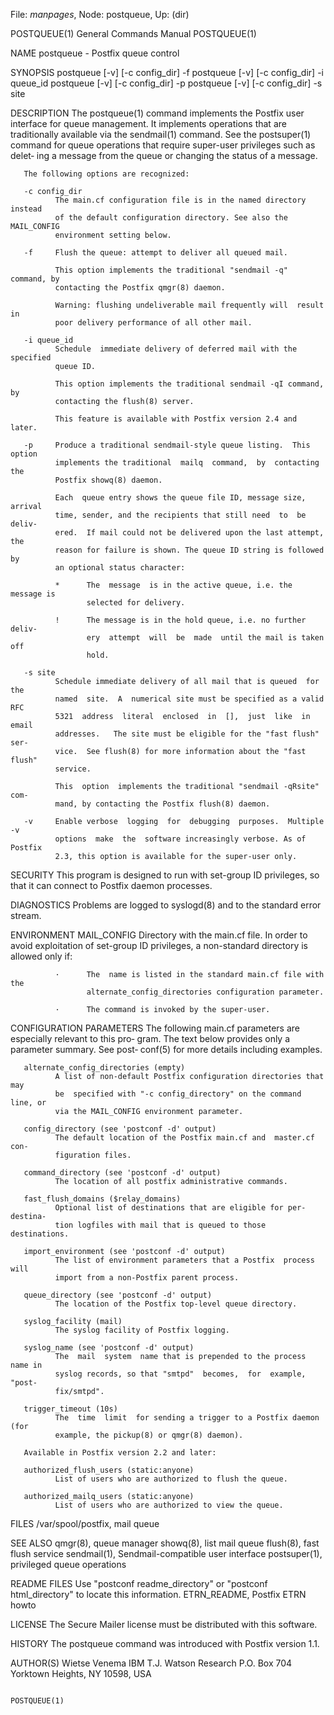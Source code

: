 File: *manpages*,  Node: postqueue,  Up: (dir)

POSTQUEUE(1)                General Commands Manual               POSTQUEUE(1)



NAME
       postqueue - Postfix queue control

SYNOPSIS
       postqueue [-v] [-c config_dir] -f
       postqueue [-v] [-c config_dir] -i queue_id
       postqueue [-v] [-c config_dir] -p
       postqueue [-v] [-c config_dir] -s site

DESCRIPTION
       The  postqueue(1)  command  implements  the  Postfix user interface for
       queue management.  It  implements  operations  that  are  traditionally
       available  via  the  sendmail(1) command.  See the postsuper(1) command
       for queue operations that require super-user privileges such as  delet‐
       ing a message from the queue or changing the status of a message.

       The following options are recognized:

       -c config_dir
              The main.cf configuration file is in the named directory instead
              of the default configuration directory. See also the MAIL_CONFIG
              environment setting below.

       -f     Flush the queue: attempt to deliver all queued mail.

              This option implements the traditional "sendmail -q" command, by
              contacting the Postfix qmgr(8) daemon.

              Warning: flushing undeliverable mail frequently will  result  in
              poor delivery performance of all other mail.

       -i queue_id
              Schedule  immediate delivery of deferred mail with the specified
              queue ID.

              This option implements the traditional sendmail -qI command,  by
              contacting the flush(8) server.

              This feature is available with Postfix version 2.4 and later.

       -p     Produce a traditional sendmail-style queue listing.  This option
              implements the traditional  mailq  command,  by  contacting  the
              Postfix showq(8) daemon.

              Each  queue entry shows the queue file ID, message size, arrival
              time, sender, and the recipients that still need  to  be  deliv‐
              ered.  If mail could not be delivered upon the last attempt, the
              reason for failure is shown. The queue ID string is followed  by
              an optional status character:

              *      The  message  is in the active queue, i.e. the message is
                     selected for delivery.

              !      The message is in the hold queue, i.e. no further  deliv‐
                     ery  attempt  will  be  made  until the mail is taken off
                     hold.

       -s site
              Schedule immediate delivery of all mail that is queued  for  the
              named  site.  A  numerical site must be specified as a valid RFC
              5321  address  literal  enclosed  in  [],  just  like  in  email
              addresses.   The site must be eligible for the "fast flush" ser‐
              vice.  See flush(8) for more information about the "fast  flush"
              service.

              This  option  implements the traditional "sendmail -qRsite" com‐
              mand, by contacting the Postfix flush(8) daemon.

       -v     Enable verbose  logging  for  debugging  purposes.  Multiple  -v
              options  make  the  software increasingly verbose. As of Postfix
              2.3, this option is available for the super-user only.

SECURITY
       This program is designed to run with set-group ID privileges,  so  that
       it can connect to Postfix daemon processes.

DIAGNOSTICS
       Problems are logged to syslogd(8) and to the standard error stream.

ENVIRONMENT
       MAIL_CONFIG
              Directory  with the main.cf file. In order to avoid exploitation
              of set-group ID privileges, a non-standard directory is  allowed
              only if:

              ·      The  name is listed in the standard main.cf file with the
                     alternate_config_directories configuration parameter.

              ·      The command is invoked by the super-user.

CONFIGURATION PARAMETERS
       The following main.cf parameters are especially relevant to  this  pro‐
       gram.   The  text  below  provides  only a parameter summary. See post‐
       conf(5) for more details including examples.

       alternate_config_directories (empty)
              A list of non-default Postfix configuration directories that may
              be  specified with "-c config_directory" on the command line, or
              via the MAIL_CONFIG environment parameter.

       config_directory (see 'postconf -d' output)
              The default location of the Postfix main.cf and  master.cf  con‐
              figuration files.

       command_directory (see 'postconf -d' output)
              The location of all postfix administrative commands.

       fast_flush_domains ($relay_domains)
              Optional list of destinations that are eligible for per-destina‐
              tion logfiles with mail that is queued to those destinations.

       import_environment (see 'postconf -d' output)
              The list of environment parameters that a Postfix  process  will
              import from a non-Postfix parent process.

       queue_directory (see 'postconf -d' output)
              The location of the Postfix top-level queue directory.

       syslog_facility (mail)
              The syslog facility of Postfix logging.

       syslog_name (see 'postconf -d' output)
              The  mail  system  name that is prepended to the process name in
              syslog records, so that "smtpd"  becomes,  for  example,  "post‐
              fix/smtpd".

       trigger_timeout (10s)
              The  time  limit  for sending a trigger to a Postfix daemon (for
              example, the pickup(8) or qmgr(8) daemon).

       Available in Postfix version 2.2 and later:

       authorized_flush_users (static:anyone)
              List of users who are authorized to flush the queue.

       authorized_mailq_users (static:anyone)
              List of users who are authorized to view the queue.

FILES
       /var/spool/postfix, mail queue

SEE ALSO
       qmgr(8), queue manager
       showq(8), list mail queue
       flush(8), fast flush service
       sendmail(1), Sendmail-compatible user interface
       postsuper(1), privileged queue operations

README FILES
       Use "postconf readme_directory" or "postconf html_directory" to  locate
       this information.
       ETRN_README, Postfix ETRN howto

LICENSE
       The Secure Mailer license must be distributed with this software.

HISTORY
       The postqueue command was introduced with Postfix version 1.1.

AUTHOR(S)
       Wietse Venema
       IBM T.J. Watson Research
       P.O. Box 704
       Yorktown Heights, NY 10598, USA



                                                                  POSTQUEUE(1)
